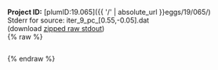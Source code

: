 **Project ID:** [plumID:19.065]({{ '/' | absolute_url }}eggs/19/065/)  
Stderr for source:  iter_9_pc_[0.55,-0.05].dat   
(download [zipped raw stdout](iter_9_pc_[0.55,-0.05].dat.plumed.stdout.txt.zip))  
{% raw %}
<pre>
</pre>
{% endraw %}
